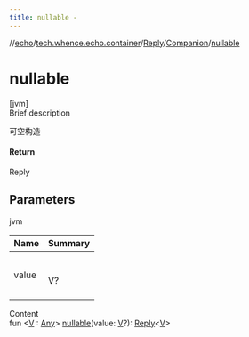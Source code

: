 ```yaml
---
title: nullable -
---
```

//[echo](../../../index.md)/[tech.whence.echo.container](../../index.md)/[Reply](../index.md)/[Companion](index.md)/[nullable](nullable.md)



# nullable  
[jvm]  
Brief description  


可空构造



#### Return  


Reply<V>



## Parameters  
  
jvm  
  
|  Name|  Summary| 
|---|---|
| value| <br><br>V?<br><br>
  
  
Content  
fun <[V](nullable.md) : [Any](https://kotlinlang.org/api/latest/jvm/stdlib/kotlin/-any/index.html)> [nullable](nullable.md)(value: [V](nullable.md)?): [Reply](../index.md)<[V](nullable.md)>  



